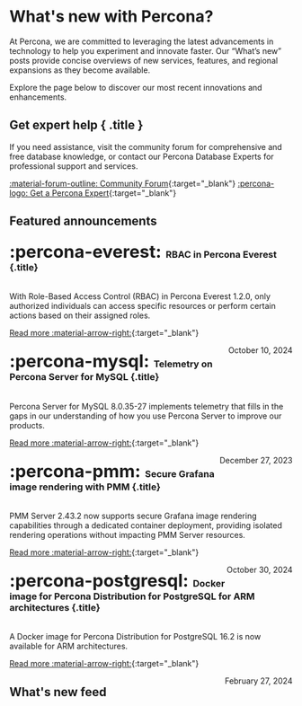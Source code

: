 # What's new with Percona?

At Percona, we are committed to leveraging the latest advancements in technology to help you experiment and innovate faster. Our “What’s new” posts provide concise overviews of new services, features, and regional expansions as they become available.

Explore the page below to discover our most recent innovations and enhancements.

<div data-banner markdown>

## Get expert help { .title }

If you need assistance, visit the community forum for comprehensive and free database knowledge, or contact our Percona Database Experts for professional support and services.

<div class="actions" markdown>

[:material-forum-outline: Community Forum](https://forums.percona.com/){:target="_blank"} [:percona-logo: Get a Percona Expert](https://www.percona.com/about/contact){:target="_blank"}
</div></div>

## Featured announcements 

<div data-grid markdown>
<div data-banner="everest" markdown>

### <span style="font-size:1.875em;margin-right:0.125em">:percona-everest:</span> RBAC in Percona Everest {.title}
<br>
With Role-Based Access Control (RBAC) in Percona Everest 1.2.0, only authorized individuals can access specific resources or perform certain actions based on their assigned roles.

<div class="actions" markdown>

[Read more :material-arrow-right:](../blog/posts/Percona%20Everest/rbac-in-percona-everest.md){:target="_blank"}

<span style="float: right;">October 10, 2024</span>

</div>
</div>
<div data-banner="mysql" markdown>

### <span style="font-size:1.875em;margin-right:0.125em">:percona-mysql:</span> Telemetry on Percona Server for MySQL {.title}
<br>
Percona Server for MySQL 8.0.35-27 implements telemetry that fills in the gaps in our understanding of how you use Percona Server to improve our products.

<div class="actions" markdown>

[Read more :material-arrow-right:](../blog/posts/MySQL/telemetry-on-percona-server-for-mysql.md){:target="_blank"}

<span style="float: right;">December 27, 2023</span>

</div>
</div>
<div data-banner="pmm" markdown>

### <span style="font-size:1.875em;margin-right:0.125em">:percona-pmm:</span> Secure Grafana image rendering with PMM {.title}
<br>
PMM Server 2.43.2 now supports secure Grafana image rendering capabilities through a dedicated container deployment, providing isolated rendering operations without impacting PMM Server resources.

<div class="actions" markdown>

[Read more :material-arrow-right:](../blog/posts/Percona%20Monitoring%20and%20Management/secure-grafana-image-rendering.md){:target="_blank"}

<span style="float: right;">October 30, 2024</span>

</div>
</div>
<div data-banner="postgresql" markdown>

### <span style="font-size:1.875em;margin-right:0.125em">:percona-postgresql:</span> Docker image for Percona Distribution for PostgreSQL for ARM architectures {.title}
<br>
A Docker image for Percona Distribution for PostgreSQL 16.2 is now available for ARM architectures. 

<div class="actions" markdown>

[Read more :material-arrow-right:](../blog/posts/PostgreSQL/arm-support.md){:target="_blank"}

<span style="float: right;">February 27, 2024</span>

</div>
</div>
</div>

## What's new feed
